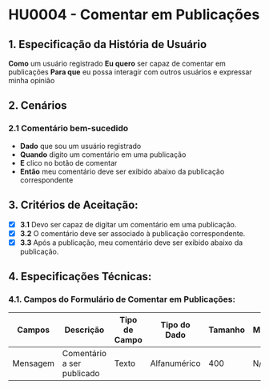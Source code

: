 # HU0004 - Comentar em Publicações

## 1. Especificação da História de Usuário

**Como** um usuário registrado
**Eu quero** ser capaz de comentar em publicações
**Para que** eu possa interagir com outros usuários e expressar minha opinião

## 2. Cenários

### 2.1 **Comentário bem-sucedido**

- **Dado** que sou um usuário registrado
- **Quando** digito um comentário em uma publicação
- **E** clico no botão de comentar
- **Então** meu comentário deve ser exibido abaixo da publicação correspondente

## 3. Critérios de Aceitação:

- [x] **3.1** Devo ser capaz de digitar um comentário em uma publicação.
- [x] **3.2** O comentário deve ser associado à publicação correspondente.
- [x] **3.3** Após a publicação, meu comentário deve ser exibido abaixo da publicação.

## 4. Especificações Técnicas:

### 4.1. Campos do Formulário de Comentar em Publicações:

| Campos   | Descrição                  | Tipo de Campo | Tipo do Dado | Tamanho | Máscara | Editável | Obrigatório | Regras |
| -------- | -------------------------- | ------------- | ------------ | ------- | ------- | -------- | ----------- | ------ |
| Mensagem | Comentário a ser publicado | Texto         | Alfanumérico | 400     | N/A     | S        | S           | N/A    |
